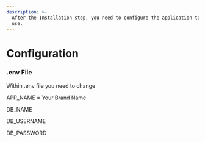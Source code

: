 ```yaml
---
description: >-
  After the Installation step, you need to configure the application to ready to
  use.
---
```


# Configuration

### .env File

Within .env file you need to change&#x20;

APP\_NAME = Your Brand Name

DB\_NAME

DB\_USERNAME

DB\_PASSWORD

